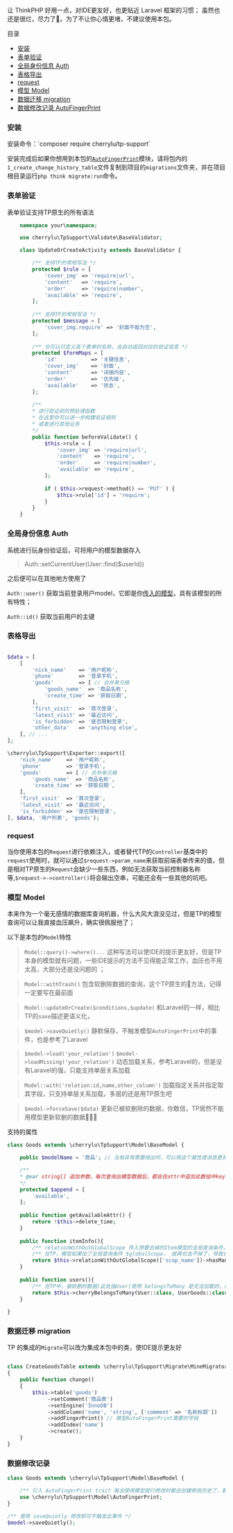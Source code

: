 让 ThinkPHP 好用一点，对IDE更友好，也更贴近 Laravel 框架的习惯；
虽然也还是很烂，尽力了🤣。为了不让你心情更堵，不建议使用本包。

目录
-  [安装](#install)
-  [表单验证](#validate)
-  [全局身份信息 Auth](#auth)
-  [表格导出](#export)
-  [request](#request)
-  [模型 Model](#model)
-  [数据迁移 migration](#migration)
-  [数据修改记录 AutoFingerPrint](#change-history)

<h3 id="install">安装</h3>
安装命令：`composer require cherrylu/tp-support`

安装完成后如果你想用到本包的<a href="#change-history">`AutoFingerPrint`</a>模块，请将包内的`1_create_change_history_table`文件复制到项目的`migrations`文件夹，并在项目根目录运行`php think migrate:run`命令。


<h3 id="validate">表单验证</h3>

表单验证支持TP原生的所有语法

```php
    namespace your\namespace;

    use cherrylu\TpSupport\Validate\BaseValidator;

    class UpdateOrCreateActivity extends BaseValidator {

        /** 支持TP的常规写法 */
        protected $rule = [
            'cover_img' => 'require|url',
            'content'   => 'require',
            'order'     => 'require|number',
            'available' => 'require',
        ];
    
        /** 支持TP的常规写法 */
        protected $message = [
            'cover_img.require' => '封面不能为空',
        ];
    
        /** 也可以只定义各个表单的名称，会自动返回对应的验证信息 */
        protected $formMaps = [
            'id'           => '关键信息',
            'cover_img'    => '封面',
            'content'      => '详细内容',
            'order'        => '优先级',
            'available'    => '状态',
        ];
        
        /** 
        * 进行验证前的预处理函数 
        * 在这里你可以进一步构建验证规则
        * 或者进行其他业务
        */
        public function beforeValidate() {
            $this->rule = [
                'cover_img' => 'require|url',
                'content'   => 'require',
                'order'     => 'require|number',
                'available' => 'require',
            ];
    
            if ( $this->request->method() == 'PUT' ) {
                $this->rule['id'] = 'require';
            }
        }
    }
```

<h3 id="auth">全局身份信息 Auth</h3>

系统进行玩身份验证后，可将用户的模型数据存入 
> Auth::setCurrentUser(<span id="current_model">User::find($userId)</span>)

之后便可以在其他地方使用了

`Auth::user()` 获取当前登录用户model，它即是你<a href="#current_model">传入的模型</a>，具有该模型的所有特性；

`Auth::id()` 获取当前用户的主键

<h3 id="export">表格导出</h3>

```php

$data = [
    [
        'nick_name'    => '用户昵称',
        'phone'        => '登录手机',
        'goods'        => [ // 合并单元格
            'goods_name'  => '商品名称',
            'create_time' => '获取日期',
        ],
        'first_visit'  => '首次登录',
        'latest_visit' => '最近访问',
        'is_forbidden' => '是否限制登录',
        'other_data'   => 'anything else', 
    ], // ...
];

\cherrylu\TpSupport\Exporter::export([
    'nick_name'    => '用户昵称',
    'phone'        => '登录手机',
    'goods'        => [ // 合并单元格
        'goods_name'  => '商品名称',
        'create_time' => '获取日期',
    ],
    'first_visit'  => '首次登录',
    'latest_visit' => '最近访问',
    'is_forbidden' => '是否限制登录',
], $data, '用户列表', 'goods');

```

<h3 id="request">request</h3>

当你使用本包的`Request`进行依赖注入，或者替代TP的`Controller`基类中的`request`使用时，就可以通过`$request->param_name`来获取前端表单传来的值，但是相对TP原生的`Request`会缺少一些东西，例如无法获取当前控制器名称等,`$request->->controller()`将会输出空串，可能还会有一些其他的坑吧。

<h3 id="model">模型 Model</h3>

本来作为一个毫无感情的数据库查询机器，什么大风大浪没见过，但是TP的模型查询可以让我直接血压飙升，确实很佩服他了；

以下是本包的`Model`特性
>   `Model::query()->where()...`  这种写法可以使IDE的提示更友好，但是TP本身的模型就有问题，一些IDE提示的方法不见得能正常工作，血压也不用太高，大部分还是没问题的
；

> `Model::withTrash()` 包含软删除数据的查询，这个TP原生的💩方法，记得一定要写在最前面

> `Model::updateOrCreate($conditions,$update)` 和Laravel的一样，相比TP的`save`描述更语义化，

> `$model->saveQuietly()` 静默保存，不触发模型`AutoFingerPrint`中的事件，也是参考了Laravel

> `$model->load('your_relation')` `$model->loadMissing('your_relation')` 动态加载关系，参考Laravel的，但是没有Laravel的强，只能支持单层关系加载

> `Model::with('relation:id,name,other_column')` 加载指定关系并指定取其字段，只支持单层关系加载，多层的还是用TP原生吧

> `$model->forceSave($data)` 更新已被软删除的数据，你敢信，TP居然不能用模型更新软删的数据💩💩💩

支持的属性
```php
class Goods extends \cherrylu\TpSupport\Model\BaseModel {

    public $modelName = '商品'; // 当有异常需要抛出时，可以用这个属性使消息更具可读性

    /**
    * @var string[] 追加参数，每次查询出模型数据后，都会在attr中追加此数组中key对应的值，也是参考的Laravel 
    */ 
    protected $append = [
        'available',
    ];
    
    public function getAvailableAttr() {
        return !$this->delete_time;
    }
    
    public function itemInfo(){
        /** relationWithOutGlobalScope 传入想要去掉的Item模型的全局查询条件，不传，则去掉全部的 */
        /** 在TP，模型如果加了全局查询条件 $globalScope， 就再也去不掉了，导致在关联的时候也会有这个限制 */
        return $this->relationWithOutGlobalScope(['scop_name'])->hasMany(Item::class);
    }
    
    public function users(){
        /** 在TP中，被软删的数据(此处指User)使用 belongsToMany 是无法加载的，所以请用这个吧 */
        return $this->cherryBelongsToMany(User::class, UserGoods::class, 'your_column', 'your_column', true);
    }
    
}
```


<h3 id="migration">数据迁移 migration</h3>

TP 的集成的`Migrate`可以改为集成本包中的类，使IDE提示更友好

```php

class CreateGoodsTable extends \cherrylu\TpSupport\Migrate\MineMigrator
{
    public function change()
    {
        $this->table('goods')
             ->setComment('商品表')
             ->setEngine('InnoDB')
             ->addColumn('name', 'string', ['comment' => '名称标题'])
             ->addFingerPrint() // 模型AutoFingerPrint需要的字段
             ->addIndex('name')
             ->create();
    }
}

```

<h3 id="change-history">数据修改记录 </h3>

```php
class Goods extends \cherrylu\TpSupport\Model\BaseModel {

    /** 引入 AutoFingerPrint trait 每当使用模型就行修改时都会创建修改历史了，数据存在 change_history 表中*/
    use \cherrylu\TpSupport\Model\AutoFingerPrint; 
}

/** 使用 saveQuietly 修改即可不触发此事件 */
$model->saveQuietly();

```
